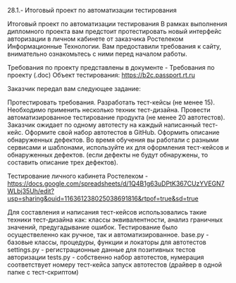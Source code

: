 28.1.- Итоговый проект по автоматизации тестирования

Итоговый проект по автоматизации тестирования
В рамках выполнения дипломного проекта вам предстоит протестировать новый интерфейс авторизации в личном кабинете от заказчика Ростелеком Информационные Технологии. Вам предоставили требования к сайту, внимательно ознакомьтесь с ними перед началом работы. 

Требования по проекту представлены в документе  - Требования по проекту (.doc)
Объект тестирования: https://b2c.passport.rt.ru

Заказчик передал вам следующее задание:

Протестировать требования.
Разработать тест-кейсы (не менее 15). Необходимо применить несколько техник тест-дизайна.
Провести автоматизированное тестирование продукта (не менее 20 автотестов). Заказчик ожидает по одному автотесту на каждый написанный тест-кейс. Оформите свой набор автотестов в GitHub.
Оформить описание обнаруженных дефектов. Во время обучения вы работали с разными сервисами и шаблонами, используйте их для оформления тест-кейсов и обнаруженных дефектов. (если дефекты не будут обнаружены, то составить описание трех дефектов).

Тестирование личного кабинета Ростелеком - https://docs.google.com/spreadsheets/d/1Q4B1g63uDPtK367CUzYVEGN7WLbj35Uh/edit?usp=sharing&ouid=116361238025038691816&rtpof=true&sd=true

Для составления и написания тест-кейсов использовались такие техники тест-дизайна как: классы эквивалентности, анализ граничных значений, предугадывание ошибок.
Тестирование было осуществеленно как ручное, так и автоматизированное.
base.py - базовые классы, процедуры, функции и локаторы для автотестов
settings.py - регистрационные данные для позитивных тестов авторизации
tests.py - собственно набор автотестов, нумерация соответствует номеру тест-кейса
запуск автотестов (драйвер в одной папке с тест-скриптом)
